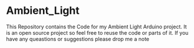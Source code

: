 # Ambient_Light
This Repository contains the Code for my Ambient Light Arduino project.
It is an open source project so feel free to reuse the code or parts of it.
If you have any queastions or suggestions please drop me a note
